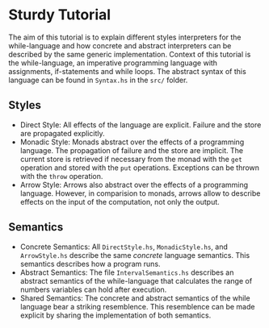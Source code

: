 # Sturdy Tutorial

The aim of this tutorial is to explain different styles interpreters for the while-language and how concrete and abstract interpreters can be described by the same generic implementation.
Context of this tutorial is the while-language, an imperative programming language with assignments, if-statements and while loops.
The abstract syntax of this language can be found in `Syntax.hs` in the `src/` folder.

## Styles

- Direct Style: All effects of the language are explicit. Failure and the store are propagated explicitly.
- Monadic Style: Monads abstract over the effects of a programming language. The propagation of failure and the store are implicit. The current store is retrieved if necessary from the monad with the `get` operation and stored with the `put` operations. Exceptions can be thrown with the `throw` operation.
- Arrow Style: Arrows also abstract over the effects of a programming language. However, in comparision to monads, arrows allow to describe effects on the input of the computation, not only the output.

## Semantics

- Concrete Semantics: All `DirectStyle.hs`, `MonadicStyle.hs`, and `ArrowStyle.hs` describe the same _concrete_ language semantics. This semantics describes how a program runs.
- Abstract Semantics: The file `IntervalSemantics.hs` describes an abstract semantics of the while-language that calculates the range of numbers variables can hold after execution.
- Shared Semantics: The concrete and abstract semantics of the while language bear a striking resemblence. This resemblence can be made explicit by sharing the implementation of both semantics.